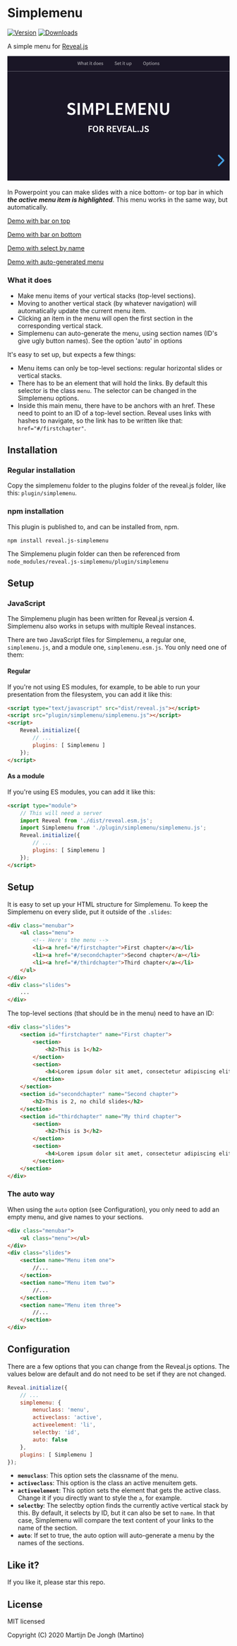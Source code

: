 # Simplemenu

[![Version](https://img.shields.io/npm/v/reveal.js-simplemenu)](#) [![Downloads](https://img.shields.io/npm/dt/reveal.js-simplemenu)](https://github.com/Martinomagnifico/reveal.js-simplemenu/archive/refs/heads/master.zip)

A simple menu for [Reveal.js](https://revealjs.com)

[![Screenshot](screenshot.png)](https://martinomagnifico.github.io/reveal.js-simplemenu/demo.html)

In Powerpoint you can make slides with a nice bottom- or top bar in which ***the active menu item is highlighted***. This menu works in the same way, but automatically. 

[Demo with bar on top](https://martinomagnifico.github.io/reveal.js-simplemenu/demo.html)

[Demo with bar on bottom](https://martinomagnifico.github.io/reveal.js-simplemenu/demo-bottom.html)

[Demo with select by name](https://martinomagnifico.github.io/reveal.js-simplemenu/demo-name.html)

[Demo with auto-generated menu](https://martinomagnifico.github.io/reveal.js-simplemenu/demo-auto.html)

### What it does
- Make menu items of your vertical stacks (top-level sections).
- Moving to another vertical stack (by whatever navigation) will automatically update the current menu item.
- Clicking an item in the menu will open the first section in the corresponding vertical stack.
- Simplemenu can auto-generate the menu, using section names (ID's give ugly button names). See the option 'auto' in options


It's easy to set up, but expects a few things:

- Menu items can only be top-level sections: regular horizontal slides or vertical stacks.
- There has to be an element that will hold the links. By default this selector is the class `menu`. The selector can be changed in the Simplemenu options.
- Inside this main menu, there have to be anchors with an href. These need to point to an ID of a top-level section. Reveal uses links with hashes to navigate, so the link has to be written like that: `href="#/firstchapter"`.



## Installation

### Regular installation

Copy the simplemenu folder to the plugins folder of the reveal.js folder, like this: `plugin/simplemenu`.

### npm installation

This plugin is published to, and can be installed from, npm.

```console
npm install reveal.js-simplemenu
```
The Simplemenu plugin folder can then be referenced from `node_modules/reveal.js-simplemenu/plugin/simplemenu`


## Setup

### JavaScript

The Simplemenu plugin has been written for Reveal.js version 4. Simplemenu also works in setups with multiple Reveal instances.

There are two JavaScript files for Simplemenu, a regular one, `simplemenu.js`, and a module one, `simplemenu.esm.js`. You only need one of them:

#### Regular 
If you're not using ES modules, for example, to be able to run your presentation from the filesystem, you can add it like this:

```html
<script type="text/javascript" src="dist/reveal.js"></script>
<script src="plugin/simplemenu/simplemenu.js"></script>
<script>
	Reveal.initialize({
		// ...
		plugins: [ Simplemenu ]
	});
</script>
```
#### As a module 
If you're using ES modules, you can add it like this:

```html
<script type="module">
	// This will need a server
	import Reveal from './dist/reveal.esm.js';
	import Simplemenu from './plugin/simplemenu/simplemenu.js';
	Reveal.initialize({
		// ...
		plugins: [ Simplemenu ]
	});
</script>
```


## Setup

It is easy to set up your HTML structure for Simplemenu. To keep the Simplemenu on every slide, put it outside of the `.slides`: 

```html
<div class="menubar">
	<ul class="menu">
		<!-- Here's the menu -->
		<li><a href="#/firstchapter">First chapter</a></li>
		<li><a href="#/secondchapter">Second chapter</a></li>
		<li><a href="#/thirdchapter">Third chapter</a></li>
	</ul>
</div>
<div class="slides">
	...
</div>
```

The top-level sections (that should be in the menu) need to have an ID: 

```html
<div class="slides">
	<section id="firstchapter" name="First chapter">
		<section>
			<h2>This is 1</h2>
		</section>
		<section>
			<h4>Lorem ipsum dolor sit amet, consectetur adipiscing elit.</h4>
		</section>
	</section>
	<section id="secondchapter" name="Second chapter">
		<h2>This is 2, no child slides</h2>
	</section>
	<section id="thirdchapter" name="My third chapter">
		<section>
			<h2>This is 3</h2>
		</section>
		<section>
			<h4>Lorem ipsum dolor sit amet, consectetur adipiscing elit.</h4>
		</section>
	</section>
</div>
```

### The auto way

When using the `auto` option (see Configuration), you only need to add an empty menu, and give names to your sections.

```html
<div class="menubar">
    <ul class="menu"></ul>
</div>
<div class="slides">
    <section name="Menu item one">
        //...
    </section>
    <section name="Menu item two">
        //...
    </section>
    <section name="Menu item three">
        //...
    </section>
</div>
```


## Configuration

There are a few options that you can change from the Reveal.js options. The values below are default and do not need to be set if they are not changed.

```javascript
Reveal.initialize({
    // ...
    simplemenu: {
        menuclass: 'menu',
        activeclass: 'active',
        activeelement: 'li',
        selectby: 'id',
        auto: false
    },
    plugins: [ Simplemenu ]
});
```
* **`menuclass`**: This option sets the classname of the menu.
* **`activeclass`**: This option is the class an active menuitem gets.
* **`activeelement`**: This option sets the element that gets the active class. Change it if you directly want to style the `a`, for example. 
* **`selectby`**: The selectby option finds the currently active vertical stack by this. By default, it selects by ID, but it can also be set to `name`. In that case, Simplemenu will compare the text content of your links to the name of the section.
* **`auto`**: If set to true, the auto option will auto-generate a menu by the names of the sections.



## Like it?
If you like it, please star this repo.


## License
MIT licensed

Copyright (C) 2020 Martijn De Jongh (Martino)
